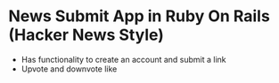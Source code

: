 # News Submit App in Ruby On Rails (Hacker News Style)

- Has functionality to create an account and submit a link
- Upvote and downvote like 
